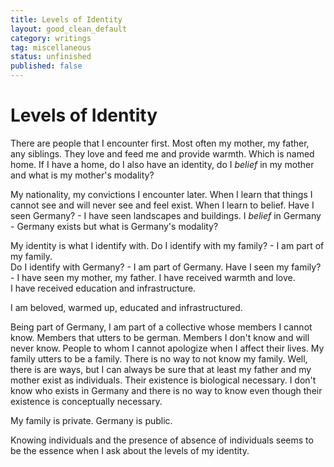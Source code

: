 ```yaml
---
title: Levels of Identity
layout: good_clean_default
category: writings
tag: miscellaneous
status: unfinished
published: false
---
```

# Levels of Identity

There are people that I encounter first. Most often my mother, my father, any siblings. They love and feed me and provide warmth. Which is named home. If I have a home, do I also have an identity, do I *belief* in my mother and what is my mother's modality?

My nationality, my convictions I encounter later. When I learn that things I cannot see and will never see and feel exist. When I learn to belief. Have I seen Germany? - I have seen landscapes and buildings. I *belief* in Germany - Germany exists but what is Germany's modality?  

My identity is what I identify with. Do I identify with my family? - I am part of my family.  
Do I identify with Germany? - I am part of Germany.
Have I seen my family? - I have seen my mother, my father. I have received warmth and love.  
I have received education and infrastructure.  

I am beloved, warmed up, educated and infrastructured.

Being part of Germany, I am part of a collective whose members I cannot know. Members that utters to be german. Members I don't know and will never know. People to whom I cannot apologize when I affect their lives. My family utters to be a family. There is no way to not know my family. Well, there is are ways, but I can always be sure that at least my father and my mother exist as individuals. Their existence is biological necessary. I don't know who exists in Germany and there is no way to know even though their existence is conceptually necessary.  

My family is private. Germany is public.  

Knowing individuals and the presence of absence of individuals seems to be the essence when I ask about the levels of my identity.
